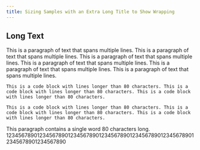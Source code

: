 ```yaml
---
title: Sizing Samples with an Extra Long Title to Show Wrapping
---
```


## Long Text

This is a paragraph of text that spans multiple lines.
This is a paragraph of text that spans multiple lines.
This is a paragraph of text that spans multiple lines.
This is a paragraph of text that spans multiple lines.
This is a paragraph of text that spans multiple lines.
This is a paragraph of text that spans multiple lines.

```
This is a code block with lines longer than 80 characters. This is a code block with lines longer than 80 characters. This is a code block with lines longer than 80 characters.

This is a code block with lines longer than 80 characters. This is a code block with lines longer than 80 characters. This is a code block with lines longer than 80 characters.
```

This paragraph contains a single word 80 characters long.
12345678901234567890123456789012345678901234567890123456789012345678901234567890